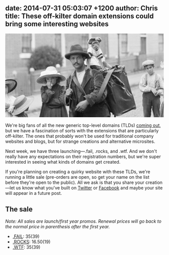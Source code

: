 date: 2014-07-31 05:03:07 +1200
author: Chris
title: These off-kilter domain extensions could bring some interesting websites
----

<!-- excerpt -->

![wtf](/media/2014-07-31-wtf.jpg)

We're big fans of all the new generic top-level domains (TLDs) [coming out](https://iwantmyname.com/domains/new-gtld-launch-dates), but we have a fascination of sorts with the extensions that are particularly off-kilter. The ones that probably won't be used for traditional company websites and blogs, but for strange creations and alternative microsites.

Next week, we have three launching—.fail, .rocks, and .wtf. And we don't really have any expectations on their registration numbers, but we're super interested in seeing what kinds of domains get created.

<!-- /excerpt -->

If you're planning on creating a quirky website with these TLDs, we're running a little sale (pre-orders are open, so get your name on the list before they're open to the public). All we ask is that you share your creation—let us know what you've built on [Twitter](https://twitter.com/iwantmyname) or [Facebook](https://www.facebook.com/iwantmyname) and maybe your site will appear in a future post.

## The sale

*Note: All sales are launch/first year promos. Renewal prices will go back to the normal price in parenthesis after the first year.*

+ [.FAIL](https://iwantmyname.com/domains/dot-fail): $35 ($39)
+ [.ROCKS](https://iwantmyname.com/domains/dot-rocks): $16.50 ($19)
+ [.WTF](https://iwantmyname.com/domains/dot-wtf): $35 ($39)
